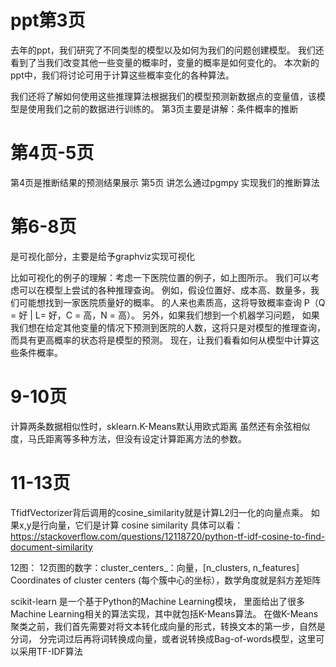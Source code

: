 # ppt第3页

去年的ppt，我们研究了不同类型的模型以及如何为我们的问题创建模型。 
我们还看到了当我们改变其他一些变量的概率时，变量的概率是如何变化的。
本次新的ppt中，我们将讨论可用于计算这些概率变化的各种算法。 

我们还将了解如何使用这些推理算法根据我们的模型预测新数据点的变量值，该模型是使用我们之前的数据进行训练的。
第3页主要是讲解：条件概率的推断

# 第4页-5页
第4页是推断结果的预测结果展示
第5页 讲怎么通过pgmpy 实现我们的推断算法


# 第6-8页
是可视化部分，主要是给予graphviz实现可视化

比如可视化的例子的理解：考虑一下医院位置的例子，如上图所示。 
我们可以考虑可以在模型上尝试的各种推理查询。 
例如，假设位置好、成本高、数量多，我们可能想找到一家医院质量好的概率。
的人来也素质高，这将导致概率查询
P（Q = 好 | L= 好，C = 高，N = 高）。 另外，如果我们想到一个机器学习问题，
如果我们想在给定其他变量的情况下预测到医院的人数，这将只是对模型的推理查询，
而具有更高概率的状态将是模型的预测。 现在，让我们看看如何从模型中计算这些条件概率。


# 9-10页
计算两条数据相似性时，sklearn.K-Means默认用欧式距离
虽然还有余弦相似度，马氏距离等多种方法，但没有设定计算距离方法的参数。

# 11-13页
TfidfVectorizer背后调用的cosine_similarity就是计算L2归一化的向量点乘。
如果x,y是行向量，它们是计算 cosine similarity
具体可以看：
https://stackoverflow.com/questions/12118720/python-tf-idf-cosine-to-find-document-similarity


12图：
12页图的数字：cluster_centers_：向量，[n_clusters, n_features]
Coordinates of cluster centers (每个簇中心的坐标），数学角度就是斜方差矩阵


scikit-learn 是一个基于Python的Machine Learning模块，
里面给出了很多Machine Learning相关的算法实现，其中就包括K-Means算法。
在做K-Means聚类之前，我们首先需要对将文本转化成向量的形式，转换文本的第一步，自然是分词，
分完词过后再将词转换成向量，或者说转换成Bag-of-words模型，这里可以采用TF-IDF算法